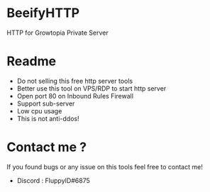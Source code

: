 # BeeifyHTTP
HTTP for Growtopia Private Server

# Readme
- Do not selling this free http server tools
- Better use this tool on VPS/RDP to start http server
- Open port 80 on Inbound Rules Firewall
- Support sub-server
- Low cpu usage
- This is not anti-ddos!

# Contact me ?
If you found bugs or any issue on this tools feel free to contact me!
- Discord : FluppyID#6875
